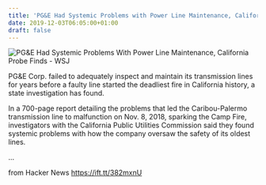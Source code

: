 ```yaml
---
title: 'PG&E Had Systemic Problems with Power Line Maintenance, California Probe Finds'
date: 2019-12-03T06:05:00+01:00
draft: false
---
```


![](https://images.wsj.net/im-132453/social "PG&E Had Systemic Problems With Power Line Maintenance, California Probe Finds - WSJ")  

PG&E Corp. failed to adequately inspect and maintain its transmission lines for years before a faulty line started the deadliest fire in California history, a state investigation has found.

In a 700-page report detailing the problems that led the Caribou-Palermo transmission line to malfunction on Nov. 8, 2018, sparking the Camp Fire, investigators with the California Public Utilities Commission said they found systemic problems with how the company oversaw the safety of its oldest lines.

...

  
  
from Hacker News https://ift.tt/382mxnU